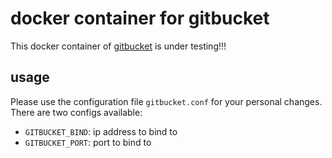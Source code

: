 # docker container for gitbucket

This docker container of [gitbucket](https://github.com/gitbucket/gitbucket.git) is under testing!!!

## usage
Please use the configuration file `gitbucket.conf` for your personal changes.
There are two configs available:
- `GITBUCKET_BIND`: ip address to bind to
- `GITBUCKET_PORT`: port to bind to
